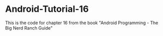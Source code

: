 Android-Tutorial-16
===================

This is the code for chapter 16 from the book "Android Programming - The Big Nerd Ranch Guide"
